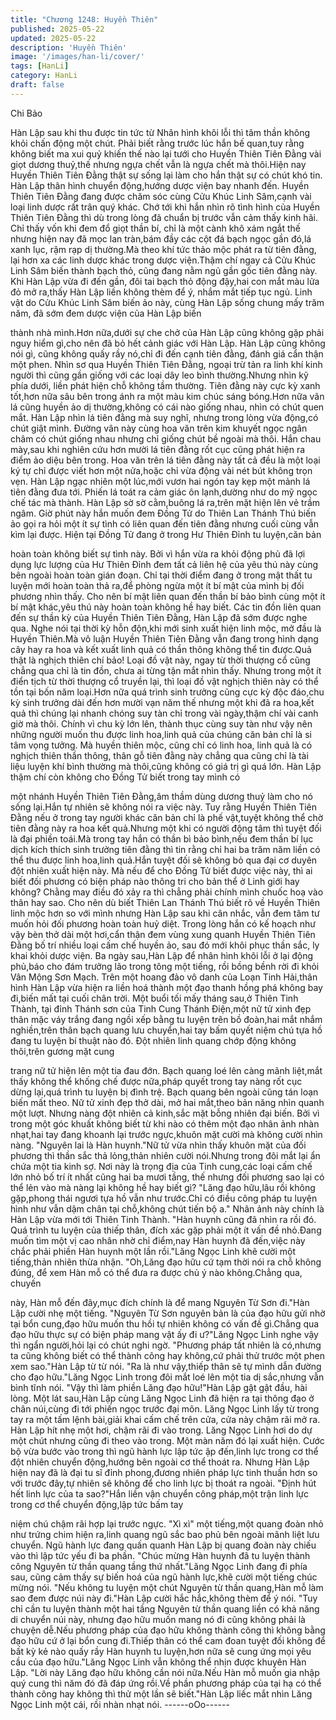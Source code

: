 ```yaml
---
title: "Chương 1248: Huyền Thiên"
published: 2025-05-22
updated: 2025-05-22
description: 'Huyền Thiên'
image: '/images/han-li/cover/'
tags: [HanLi]
category: HanLi
draft: false
---
```


Chi Bảo

Hàn Lập sau khi thu được tin tức từ Nhân hình khôi lỗi thì tâm
thần không khỏi chấn động một chút.
Phải biết rằng trước lúc hắn bế quan,tuy rằng không biết ma xui
quỷ khiến thế nào lại tưới cho Huyền Thiên Tiên Đằng vài giọt
dương thuỷ,thế nhưng ngựa chết vẫn là ngựa chết mà thôi.Hiện
nay Huyền Thiên Tiên Đằng thật sự sống lại làm cho hắn thật sự
có chút khó tin.
Hàn Lập thân hình chuyển động,hướng dược viện bay nhanh
đến.
Huyền Thiên Tiên Đằng đang được chăm sóc cùng Cửu Khúc
Linh Sâm,cạnh vài loại linh dược rất trân quý khác.
Chớ tới khi hắn nhìn rõ tình hình của Huyền Thiên Tiên Đằng thì
dù trong lòng đã chuẩn bị trước vẫn cảm thấy kinh hãi.
Chỉ thấy vốn khi đem đổ giọt thần bí, chỉ là một cành khô xám
ngắt thế nhưng hiện nay đã mọc lan tràn,bám đầy các cột đá
bạch ngọc gần đó,lá xanh lục, rậm rạp dị thường.Mà theo khí tức
thảo mộc phát ra từ tiên đằng, lại hơn xa các linh dược khác trong
dược viện.Thậm chí ngay cả Cửu Khúc Linh Sâm biến thành
bạch thỏ, cũng đang nằm ngủ gần gốc tiên đằng này.
Khi Hàn Lập vừa đi đến gần, đôi tai bạch thỏ động đậy,hai con
mắt màu lửa đỏ mở ra,thấy Hàn Lập liền không thèm để ý, nhắm
mắt tiếp tục ngủ.
Linh vật do Cửu Khúc Linh Sâm biến ảo này, cùng Hàn Lập sống
chung mấy trăm năm, đã sớm đem dược viện của Hàn Lập biến

thành nhà mình.Hơn nữa,dưới sự che chở của Hàn Lập cũng
không gặp phải nguy hiểm gì,cho nên đã bỏ hết cảnh giác với
Hàn Lập.
Hàn Lập cũng không nói gì, cũng không quấy rầy nó,chỉ đi đến
cạnh tiên đằng, đánh giá cẩn thận một phen.
Nhìn sơ qua Huyền Thiên Tiên Đằng, ngoại trừ tản ra linh khí kinh
người thì cũng gần giống với các loại dây leo bình thường.Nhưng
nhìn kỹ phía dưới, liền phát hiện chỗ không tầm thường.
Tiên đằng này cực kỳ xanh tốt,hơn nữa sâu bên trong ánh ra một
màu kim chúc sáng bóng.Hơn nữa vân lá cũng huyền ảo dị
thường,không có cái nào giống nhau, nhìn có chút quen mắt.
Hàn Lập nhìn lá tiên đằng mà suy nghĩ, nhưng trong lòng vừa
động,có chút giật mình.
Đường vân này cùng hoa văn trên kim khuyết ngọc ngân châm có
chút giống nhau nhưng chỉ giống chút bề ngoài mà thôi.
Hắn chau mày,sau khi nghiên cứu hơn mười lá tiên đằng rốt cục
cũng phát hiện ra điểm ảo diệu bên trong.
Hoa văn trên lá tiên đằng này tất cả đều là một loại ký tự chỉ được
viết hơn một nửa,hoặc chỉ vừa động vài nét bút không trọn vẹn.
Hàn Lập ngạc nhiên một lúc,mới vươn hai ngón tay kẹp một
mảnh lá tiên đằng đưa tới.
Phiến lá toát ra cảm giác ôn lạnh,dường như do mỹ ngọc chế tác
mà thành.
Hàn Lập sờ sờ cằm,buông lá ra,trên mặt hiện lên vẻ trầm ngâm.
Giờ phút này hắn muốn đem Đồng Tử do Thiên Lan Thánh Thú
biến ảo gọi ra hỏi một ít sự tình có liên quan đến tiên đằng nhưng
cuối cùng vẫn kìm lại được.
Hiện tại Đồng Tử đang ở trong Hư Thiên Đỉnh tu luyện,căn bản

hoàn toàn không biết sự tình này.
Bởi vì hắn vừa ra khỏi động phủ đã lợi dụng lực lượng của Hư
Thiên Đỉnh đem tất cả liên hệ của yêu thú này cùng bên ngoài
hoàn toàn gián đoạn.
Chỉ tại thời điểm đang ở trong mật thất tu luyện mới hoàn toàn thả
ra,để phòng ngừa một ít bí mật của mình bị đối phương nhìn thấy.
Cho nên bí mật liên quan đến thần bí bảo bình cùng một ít bí mật
khác,yêu thú này hoàn toàn không hề hay biết.
Các tin đồn liên quan đến sự thần kỳ của Huyền Thiên Tiên Đằng,
Hàn Lập đã sớm được nghe qua.
Nghe nói tại thời kỳ hỗn độn,khi mới sinh xuất hiện linh mộc, mở
đầu là Huyền Thiên.Mà vô luận Huyền Thiên Tiên Đằng vẫn đang
trong hình dạng cây hay ra hoa và kết xuất linh quả có thần thông
không thể tin được.Quả thật là nghịch thiên chí bảo!
Loại đồ vật này, ngay từ thời thượng cổ cũng chẳng qua chỉ là tin
đồn, chưa ai từng tận mắt nhìn thấy.
Nhưng trong một ít điển tịch từ thời thượng cổ truyền lại, thì loại
đồ vật nghịch thiên này có thể tồn tại bốn năm loại.Hơn nữa quá
trình sinh trưởng cũng cực kỳ độc đáo,chu kỳ sinh trưởng dài đến
hơn mười vạn năm thế nhưng một khi đã ra hoa,kết quả thì chúng
lại nhanh chóng suy tàn chỉ trong vài ngày,thậm chí vài canh giờ
mà thôi.
Chính vì chu kỳ lớn lên, thành thục cùng suy tàn như vậy nên
những người muốn thu được linh hoa,linh quả của chúng căn bản
chỉ là si tâm vọng tưởng.
Mà huyền thiên mộc, cũng chỉ có linh hoa, linh quả là có nghịch
thiên thần thông, thân gỗ tiên đằng này chẳng qua cũng chỉ là tài
liệu luyện khí bình thường mà thôi,cũng không có giá trị gì quá
lớn.
Hàn Lập thậm chí còn không cho Đồng Tử biết trong tay mình có

một nhánh Huyền Thiên Tiên Đằng,âm thầm dùng dương thuỷ
làm cho nó sống lại.Hắn tự nhiên sẽ không nói ra việc này.
Tuy rằng Huyền Thiên Tiên Đằng nếu ở trong tay người khác căn
bản chỉ là phế vật,tuyệt không thể chờ tiên đằng này ra hoa kết
quả.Nhưng một khi có người động tâm thì tuyệt đối là đại phiền
toái.Mà trong tay hắn có thần bì bảo bình,nếu đem thần bí lục
dịch kích thích sinh trưởng tiên đằng thì tin rằng chỉ hai ba trăm
năm liền có thể thu được linh hoa,linh quả.Hắn tuyệt đối sẽ không
bỏ qua đại cơ duyên đột nhiên xuất hiện này.
Mà nếu để cho Đồng Tử biết được việc này, thì ai biết đối phương
có biện pháp nào thông tri cho bản thể ở Linh giới hay không?
Chằng may điều đó xảy ra thì chẳng phải chính mình chuốc hoạ
vào thân hay sao.
Cho nên dù biết Thiên Lan Thánh Thú biết rõ về Huyền Thiên linh
mộc hơn so với mình nhưng Hàn Lập sau khi cân nhắc, vẫn đem
tâm tư muốn hỏi đối phương hoàn toàn huỷ diệt.
Trong lòng hắn có kế hoạch như vậy bèn thở dài một hơi,cẩn thận
đem vùng xung quanh Huyền Thiên Tiên Đằng bố trí nhiều loại
cấm chế huyền ảo, sau đó mới khôi phục thần sắc, ly khai khỏi
dược viện.
Ba ngày sau,Hàn Lập để nhân hình khôi lỗi ở lại động phủ,báo
cho đám trưởng lão trong tông một tiếng, rồi bồng bềnh rời đi khỏi
Vân Mộng Sơn Mạch.
Trên một hoang đảo vô danh của Loạn Tinh Hải,thân hình Hàn
Lập vừa hiện ra liền hoá thành một đạo thanh hồng phá không
bay đi,biến mất tại cuối chân trời.
Một buổi tối mấy tháng sau,ở Thiên Tinh Thành, tại đỉnh Thánh
sơn của Tinh Cung Thánh Điện,một nữ tử xinh đẹp thân mặc váy
trắng đang ngồi xếp bằng tu luyện trên bồ đoàn,hai mắt nhắm
nghiền,trên thân bạch quang lưu chuyển,hai tay bấm quyết niệm
chú tựa hồ đang tu luyện bí thuật nào đó.
Đột nhiên linh quang chớp động không thôi,trên gương mặt cung

trang nữ tử hiện lên một tia đau đớn.
Bạch quang loé lên càng mãnh liệt,mắt thấy không thể khống chế
được nữa,pháp quyết trong tay nàng rốt cục dừng lại,quá trình tu
luyện bị đình trệ.
Bạch quang bên ngoài cũng tán loạn biến mất theo.
Nữ tử xinh đẹp thở dài, mở hai mắt,theo bản năng nhìn quanh
một lượt.
Nhưng nàng đột nhiên cả kinh,sắc mặt bỗng nhiên đại biến.
Bởi vì trong một góc khuất không biết từ khi nào có thêm một đạo
nhân ảnh nhàn nhạt,hai tay đang khoanh lại trước ngực,khuôn
mặt cười mà không cười nhìn nàng.
"Nguyên lai là Hàn huynh."Nữ tử vừa nhìn thấy khuôn mặt của đối
phương thì thần sắc thả lỏng,thản nhiên cười nói.Nhưng trong đôi
mắt lại ẩn chứa một tia kinh sợ.
Nơi này là trọng địa của Tinh cung,các loại cấm chế lớn nhỏ bố trí
ít nhất cũng hai ba mươi tầng, thế nhưng đối phương sao lại có
thể lẻn vào mà nàng lại không hề hay biết gì?
"Lăng đạo hữu,lâu rồi không gặp,phong thái ngươi tựa hồ vẫn như
trước.Chỉ có điều công pháp tu luyện hình như vẫn dậm chân tại
chỗ,không chút tiến bộ a."
Nhân ảnh này chính là Hàn Lập vừa mới tới Thiên Tinh Thành.
"Hàn huynh cũng đã nhìn ra rồi đó.
Quá trình tu luyện của thiếp thân, đích xác gặp phải một ít vấn đề
nhỏ.Đang muốn tìm một vị cao nhân nhờ chỉ điểm,nay Hàn huynh
đã đến,việc này chắc phải phiền Hàn huynh một lần rồi."Lăng
Ngọc Linh khẽ cười một tiếng,thản nhiên thừa nhận.
"Oh,Lăng đạo hữu cứ tạm thời nói ra chỗ không đúng, để xem
Hàn mỗ có thể đưa ra được chủ ý nào không.Chẳng qua, chuyến

này, Hàn mỗ đến đây,mục đích chính là để mang Nguyên Từ Sơn
đi."Hàn Lập cười nhẹ một tiếng.
"Nguyên Từ Sơn nguyên bản là của đạo hữu gửi nhờ tại bổn
cung,đạo hữu muốn thu hồi tự nhiên không có vấn đề gì.Chẳng
qua đạo hữu thực sự có biện pháp mang vật ấy đi ư?"Lăng Ngọc
Linh nghe vậy thì ngẩn người,hỏi lại có chút nghi ngờ.
"Phương pháp tất nhiên là có,nhưng ta cũng không biết có thể
thành công hay không,cứ phải thử trước một phen xem sao."Hàn
Lập từ từ nói.
"Ra là như vậy,thiếp thân sẽ tự mình dẫn đường cho đạo
hữu."Lăng Ngọc Linh trong đôi mắt loé lên một tia dị sắc,nhưng
vẫn bình tĩnh nói.
"Vậy thì làm phiền Lăng đạo hữu!"Hàn Lập gật gật đầu, hài lòng.
Một lát sau,Hàn Lập cùng Lăng Ngọc Linh đã hiện ra tại thông
đạo ở chân núi,cùng đi tới phiến ngọc trước đại môn.
Lăng Ngọc Linh lấy từ trong tay ra một tấm lệnh bài,giải khai cấm
chế trên cửa, cửa này chậm rãi mở ra.
Hàn Lập hít nhẹ một hơi, chậm rãi đi vào trong.
Lăng Ngọc Linh hơi do dự một chút nhưng cũng đi theo vào trong.
Một màn năm đó lại xuất hiện.
Cước bộ vừa bước vào trong thì ngũ hành lực lập tức ập đến,linh
lực trong cơ thể đột nhiên chuyển động,hướng bên ngoài cơ thể
thoát ra.
Nhưng Hàn Lập hiện nay đã là đại tu sĩ đỉnh phong,đương nhiên
pháp lực tinh thuần hơn so với trước đây,tự nhiên sẽ không để
cho linh lực bị thoát ra ngoài.
"Định hút hết linh lực của ta sao?"Hắn liền vận chuyển công
pháp,một trận linh lực trong cơ thể chuyển động,lập tức bấm tay

niệm chú chậm rãi hợp lại trước ngực.
"Xì xì" một tiếng,một quang đoàn nhỏ như trứng chim hiện ra,linh
quang ngũ sắc bao phủ bên ngoài mãnh liệt lưu chuyển.
Ngũ hành lực đang quấn quanh Hàn Lập bị quang đoàn này chiếu
vào thì lập tức yếu đi ba phần.
"Chúc mừng Hàn huynh đã tu luyện thành công Nguyên từ thần
quang tầng thứ nhất."Lăng Ngọc Linh đang đi phía sau, cũng cảm
thấy sự biến hoá của ngũ hành lực,khẽ cười một tiếng chúc mừng
nói.
"Nếu không tu luyện một chút Nguyên từ thần quang,Hàn mỗ làm
sao đem được núi này đi."Hàn Lập cười hắc hắc,không thèm để ý
nói.
"Tuy chỉ cần tu luyện thành một hai tầng Nguyên từ thần quang
liền có khả năng di chuyển núi này, nhưng đạo hữu muốn mang
nó đi cũng không phải là chuyện dễ.Nếu phương pháp của đạo
hữu không thành công thì không bằng đạo hữu cứ ở lại bổn cung
đi.Thiếp thân có thể cam đoan tuyệt đối không để bất kỳ kẻ nào
quấy rầy Hàn huynh tu luyện,hơn nữa sẽ cung ứng mọi yêu cầu
của đạo hữu."Lăng Ngọc Linh vẫn không thể nhịn được khuyên
Hàn Lập.
"Lời này Lăng đạo hữu không cần nói nữa.Nếu Hàn mỗ muốn gia
nhập quý cung thì năm đó đã đáp ứng rồi.Về phần phương pháp
của tại hạ có thể thành công hay không thì thử một lần sẽ
biết."Hàn Lập liếc mắt nhìn Lăng Ngọc Linh một cái, rồi nhàn nhạt
nói.
------oOo------

